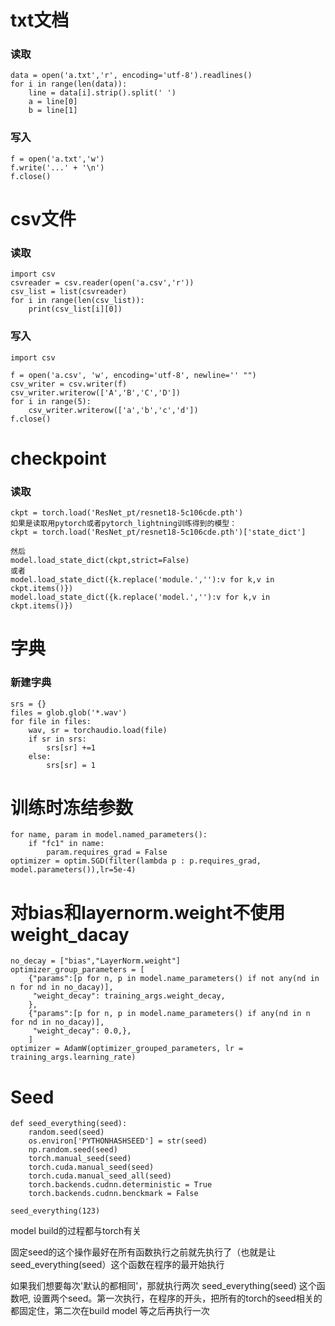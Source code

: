# txt文档

### 读取
```
data = open('a.txt','r', encoding='utf-8').readlines() 
for i in range(len(data)):  
    line = data[i].strip().split(' ')  
    a = line[0]  
    b = line[1]  
```

### 写入
```
f = open('a.txt','w')
f.write('...' + '\n')
f.close()

```
  
# csv文件

### 读取
```
import csv
csvreader = csv.reader(open('a.csv','r'))
csv_list = list(csvreader)
for i in range(len(csv_list)):
    print(csv_list[i][0])
```

### 写入
```
import csv

f = open('a.csv', 'w', encoding='utf-8', newline='' "") 
csv_writer = csv.writer(f)
csv_writer.writerow(['A','B','C','D'])
for i in range(5):
    csv_writer.writerow(['a','b','c','d'])
f.close()
```
# checkpoint

### 读取
```
ckpt = torch.load('ResNet_pt/resnet18-5c106cde.pth')
如果是读取用pytorch或者pytorch_lightning训练得到的模型：
ckpt = torch.load('ResNet_pt/resnet18-5c106cde.pth')['state_dict']

然后
model.load_state_dict(ckpt,strict=False)
或者
model.load_state_dict({k.replace('module.',''):v for k,v in ckpt.items()})
model.load_state_dict({k.replace('model.',''):v for k,v in ckpt.items()})

```

# 字典

### 新建字典

```
srs = {}
files = glob.glob('*.wav')
for file in files:
    wav, sr = torchaudio.load(file)
    if sr in srs:
        srs[sr] +=1
    else:
        srs[sr] = 1
```

# 训练时冻结参数
```
for name, param in model.named_parameters():
    if "fc1" in name:
        param.requires_grad = False
optimizer = optim.SGD(filter(lambda p : p.requires_grad, model.parameters()),lr=5e-4)
```

# 对bias和layernorm.weight不使用weight_dacay
```
no_decay = ["bias","LayerNorm.weight"]
optimizer_group_parameters = [
    {"params":[p for n, p in model.name_parameters() if not any(nd in n for nd in no_dacay)],
     "weight_decay": training_args.weight_decay,
    },
    {"params":[p for n, p in model.name_parameters() if any(nd in n for nd in no_dacay)],
     "weight_decay": 0.0,},
    ]
optimizer = AdamW(optimizer_grouped_parameters, lr = training_args.learning_rate)
```



# Seed
```
def seed_everything(seed):
    random.seed(seed)
    os.environ['PYTHONHASHSEED'] = str(seed)
    np.random.seed(seed)
    torch.manual_seed(seed)
    torch.cuda.manual_seed(seed)
    torch.cuda.manual_seed_all(seed)
    torch.backends.cudnn.deterministic = True
    torch.backends.cudnn.benckmark = False

seed_everything(123)
```
model build的过程都与torch有关

固定seed的这个操作最好在所有函数执行之前就先执行了（也就是让 seed_everything(seed）这个函数在程序的最开始执行

如果我们想要每次'默认的都相同'，那就执行两次 seed_everything(seed) 这个函数吧, 设置两个seed。第一次执行，在程序的开头，把所有的torch的seed相关的都固定住，第二次在build model 等之后再执行一次


